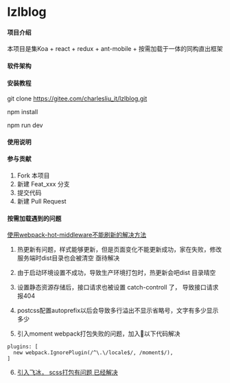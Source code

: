 # lzlblog

#### 项目介绍
本项目是集Koa + react + redux + ant-mobile + 按需加载于一体的同构直出框架

#### 软件架构



#### 安装教程
git clone https://gitee.com/charlesliu_it/lzlblog.git

npm install 

npm run dev

#### 使用说明



#### 参与贡献

1. Fork 本项目
2. 新建 Feat_xxx 分支
3. 提交代码
4. 新建 Pull Request


#### 按需加载遇到的问题
[使用webpack-hot-middleware不能刷新的解决方法](https://blog.csdn.net/lizhen_software/article/details/80625478)

1. 热更新有问题，样式能够更新，但是页面变化不能更新成功，家在失败，修改服务端时dist目录也会被清空 亟待解决

2. 由于启动环境设置不成功，导致生产环境打包时，热更新会吧dist 目录晴空

3. 设置静态资源存储后，接口请求也被设置 catch-controll 了， 导致接口请求报404

4. postcss配置autoprefix以后会导致多行溢出不显示省略号，文字有多少显示多少

5. 引入moment webpack打包失败的问题，加入以下代码解决
```
plugins: [
  new webpack.IgnorePlugin(/^\.\/locale$/, /moment$/),
]
```

6. [引入飞冰， scss打包有问题 已经解决](https://github.com/webpack-contrib/css-loader/issues/352)
